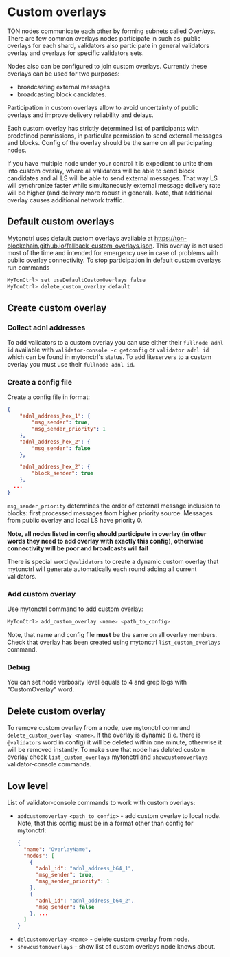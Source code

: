 # Custom overlays

TON nodes communicate each other by forming subnets called _Overlays_. There are few common overlays nodes participate in such as: public overlays for each shard, validators also participate in general validators overlay and overlays for specific validators sets.

Nodes also can be configured to join custom overlays.
Currently these overlays can be used for two purposes:
- broadcasting external messages
- broadcasting block candidates.

Participation in custom overlays allow to avoid uncertainty of public overlays and improve delivery reliability and delays.

Each custom overlay has strictly determined list of participants with predefined permissions, in particular permission to send external messages and blocks. Config of the overlay should be the same on all participating nodes.

If you have multiple node under your control it is expedient to unite them into custom overlay, where all validators will be able to send block candidates and all LS will be able to send external messages. That way LS will synchronize faster while simultaneously external message delivery rate will be higher (and delivery more robust in general). Note, that additional overlay causes additional network traffic.

## Default custom overlays

Mytonctrl uses default custom overlays available at https://ton-blockchain.github.io/fallback_custom_overlays.json. This overlay is not used most of the time and intended for emergency use in case of problems with public overlay connectivity.
To stop participation in default custom overlays run commands
```bash
MyTonCtrl> set useDefaultCustomOverlays false
MyTonCtrl> delete_custom_overlay default
```

## Create custom overlay

### Collect adnl addresses

To add validators to a custom overlay you can use either their `fullnode adnl id` available with `validator-console -c getconfig` 
or `validator adnl id` which can be found in mytonctrl's status.
To add liteservers to a custom overlay you must use their `fullnode adnl id`.

### Create a config file

Create a config file in format:

```json
{
    "adnl_address_hex_1": {
        "msg_sender": true,
        "msg_sender_priority": 1
    },
    "adnl_address_hex_2": {
        "msg_sender": false
    },

    "adnl_address_hex_2": {
        "block_sender": true
    },
  ...
}
```

`msg_sender_priority` determines the order of external message inclusion to blocks: first processed messages from higher priority source. Messages from public overlay and local LS have priority 0.

**Note, all nodes listed in config should participate in overlay (in other words they need to add overlay with exactly this config), otherwise connectivity will be poor and broadcasts will fail**

There is special word `@validators` to create a dynamic custom overlay that mytonctrl will generate automatically
each round adding all current validators.

### Add custom overlay

Use mytonctrl command to add custom overlay:

```bash
MyTonCtrl> add_custom_overlay <name> <path_to_config>
```

Note, that name and config file **must** be the same on all overlay members. Check that overlay has been created using 
mytonctrl `list_custom_overlays` command.

### Debug

You can set node verbosity level equals to 4 and grep logs with "CustomOverlay" word.

## Delete custom overlay

To remove custom overlay from a node, use mytonctrl command `delete_custom_overlay <name>`. 
If the overlay is dynamic (i.e. there is `@validators` word in config) it will be deleted within one minute, otherwise it will be removed instantly. 
To make sure that node has deleted custom overlay check `list_custom_overlays` mytonctrl and `showcustomoverlays` validator-console commands.

## Low level

List of validator-console commands to work with custom overlays:

* `addcustomoverlay <path_to_config>` - add custom overlay to local node. Note, that this config  must be in a format other than config for mytonctrl:
    ```json
    {
      "name": "OverlayName",
      "nodes": [
        {
          "adnl_id": "adnl_address_b64_1",
          "msg_sender": true,
          "msg_sender_priority": 1
        },
        {
          "adnl_id": "adnl_address_b64_2",
          "msg_sender": false
        }, ...
      ]
    }
    ```
* `delcustomoverlay <name>` - delete custom overlay from node.
* `showcustomoverlays` - show list of custom overlays node knows about.


